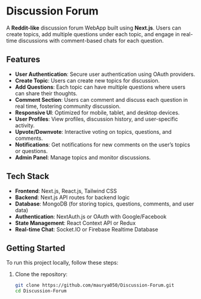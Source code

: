 # Discussion Forum 

A **Reddit-like** discussion forum WebApp built using **Next.js**. Users can create topics, add multiple questions under each topic, and engage in real-time discussions with comment-based chats for each question.

## Features

- **User Authentication**: Secure user authentication using OAuth providers.
- **Create Topic**: Users can create new topics for discussion.
- **Add Questions**: Each topic can have multiple questions where users can share their thoughts.
- **Comment Section**: Users can comment and discuss each question in real time, fostering community discussion.
- **Responsive UI**: Optimized for mobile, tablet, and desktop devices.
- **User Profiles**: View profiles, discussion history, and user-specific activity.
- **Upvote/Downvote**: Interactive voting on topics, questions, and comments.
- **Notifications**: Get notifications for new comments on the user’s topics or questions.
- **Admin Panel**: Manage topics and monitor discussions.

## Tech Stack

- **Frontend**: Next.js, React.js, Tailwind CSS
- **Backend**: Next.js API routes for backend logic
- **Database**: MongoDB (for storing topics, questions, comments, and user data)
- **Authentication**: NextAuth.js or OAuth with Google/Facebook
- **State Management**: React Context API or Redux
- **Real-time Chat**: Socket.IO or Firebase Realtime Database

## Getting Started

To run this project locally, follow these steps:

1. Clone the repository:

   ```bash
   git clone https://github.com/maurya050/Discussion-Forum.git
   cd Discussion-Forum
